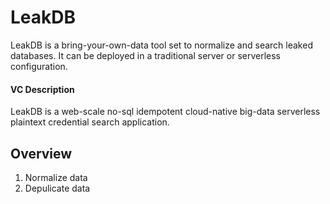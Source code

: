 # LeakDB

LeakDB is a bring-your-own-data tool set to normalize and search leaked databases. It can be deployed in a traditional server or serverless configuration.

#### VC Description

LeakDB is a web-scale no-sql idempotent cloud-native big-data serverless plaintext credential search application.


## Overview

1. Normalize data
2. Depulicate data
